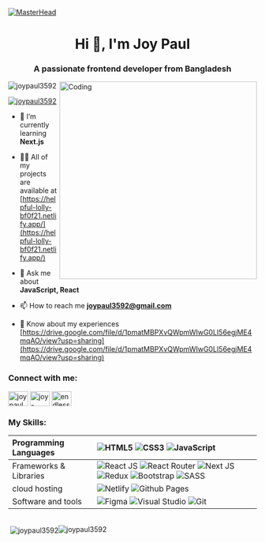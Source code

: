 [![MasterHead](https://raw.githubusercontent.com/PolarBearGG/PolarBearGG/master/web-developer.gif)](https://rishavchanda.io)

<h1 align="center">Hi 👋, I'm Joy Paul</h1>
<h3 align="center">A passionate frontend developer from Bangladesh</h3>
<img align="right" alt="Coding" width="400" src="https://cdn.dribbble.com/users/1162077/screenshots/3848914/programmer.gif">

<p align="left"> <img src="https://komarev.com/ghpvc/?username=joypaul3592&label=Profile%20views&color=0e75b6&style=flat" alt="joypaul3592" /> </p>

<p align="left"> <a href="https://twitter.com/joypaul3592" target="blank"><img src="https://img.shields.io/twitter/follow/joypaul3592?logo=twitter&style=for-the-badge" alt="joypaul3592" /></a> </p>

- 🌱 I’m currently learning **Next.js**

- 👨‍💻 All of my projects are available at [https://helpful-lolly-bf0f21.netlify.app/](https://helpful-lolly-bf0f21.netlify.app/)

- 💬 Ask me about **JavaScript, React**

- 📫 How to reach me **joypaul3592@gmail.com**

- 📄 Know about my experiences [https://drive.google.com/file/d/1pmatMBPXvQWpmWIwG0LI56egjME4mqAO/view?usp=sharing](https://drive.google.com/file/d/1pmatMBPXvQWpmWIwG0LI56egjME4mqAO/view?usp=sharing)

<h3 align="left">Connect with me:</h3>
<p align="left">
<a href="https://twitter.com/joypaul3592" target="blank"><img align="center" src="https://raw.githubusercontent.com/rahuldkjain/github-profile-readme-generator/master/src/images/icons/Social/twitter.svg" alt="joypaul3592" height="30" width="40" /></a>
<a href="https://linkedin.com/in/joy-paul3592/" target="blank"><img align="center" src="https://raw.githubusercontent.com/rahuldkjain/github-profile-readme-generator/master/src/images/icons/Social/linked-in-alt.svg" alt="joy-paul3592/" height="30" width="40" /></a>
<a href="https://fb.com/endless.wer/" target="blank"><img align="center" src="https://raw.githubusercontent.com/rahuldkjain/github-profile-readme-generator/master/src/images/icons/Social/facebook.svg" alt="endless.wer/" height="30" width="40" /></a>
</p>


### My Skills:

| Programming Languages       |![HTML5](https://img.shields.io/badge/html5-%23E34F26.svg?style=for-the-badge&logo=html5&logoColor=white) ![CSS3](https://img.shields.io/badge/css3-%231572B6.svg?style=for-the-badge&logo=css3&logoColor=white) ![JavaScript](https://img.shields.io/badge/javascript-%23323330.svg?style=for-the-badge&logo=javascript&logoColor=%23F7DF1E)                                                                                                                                                                                                                                                                                                                                                                                                                                                                                                                                                                                                  |
| :-------------------------- | :--------------------------------------------------------------------------------------------------------------------------------------------------------------------------------------------------------------------------------------------------------------------------------------------------------------------------------------------------------------------------------------------------------------------------------------------------------------------------------------------------------------------------------------------------------------------------------------------------------------------------------------------------------------------------------------------------------------------------------------------------------------------------------------------------------------------------------------------------------------------------------------------------------------------------------------------------------------------------------------------------------------------------------------------------- |
| Frameworks & Libraries      | ![React JS](https://img.shields.io/badge/react_js-%2320232a.svg?style=for-the-badge&logo=react&logoColor=%2361DAFB) ![React Router](https://img.shields.io/badge/React_Router-CA4245?style=for-the-badge&logo=react-router&logoColor=white) ![Next JS](https://img.shields.io/badge/Next_js-black?style=for-the-badge&logo=next.js&logoColor=white) ![Redux](https://img.shields.io/badge/redux-%23593d88.svg?style=for-the-badge&logo=redux&logoColor=white) ![Bootstrap](https://img.shields.io/badge/bootstrap-%23563D7C.svg?style=for-the-badge&logo=bootstrap&logoColor=white) ![SASS](https://img.shields.io/badge/SASS-hotpink.svg?style=for-the-badge&logo=SASS&logoColor=white)|
| cloud hosting | ![Netlify](https://img.shields.io/badge/netlify-%23000000.svg?style=for-the-badge&logo=netlify&logoColor=#00C7B7) ![Github Pages](https://img.shields.io/badge/GitHub%20Pages-327FC7.svg?style=for-the-badge&logo=github&logoColor=white)                                                                                                                                                                                                                                                                                                                                                                                                                                                                                                                                                                                                                                                                                                                                                                                                            |
| Software and tools          | ![Figma](https://img.shields.io/badge/figma-%23F24E1E.svg?style=for-the-badge&logo=figma&logoColor=white) ![Visual Studio](https://img.shields.io/badge/Visual%20Studio-5C2D91.svg?style=for-the-badge&logo=visual-studio&logoColor=white) ![Git](https://img.shields.io/badge/git-%23F05033.svg?style=for-the-badge&logo=git&logoColor=white)                                                                                                                                                                                                                                                                                                                                                                                                                                                                                                                                                                                                                                                                                                       |


<br/>


<div style="display: flex;"> 
  <span>&nbsp;<img align="center" src="https://github-readme-stats.vercel.app/api?username=joypaul3592&show_icons=true&locale=en" alt="joypaul3592" /></span> <span><img align="center" src="https://github-readme-streak-stats.herokuapp.com/?user=joypaul3592&" alt="joypaul3592" /></span>
</div>

